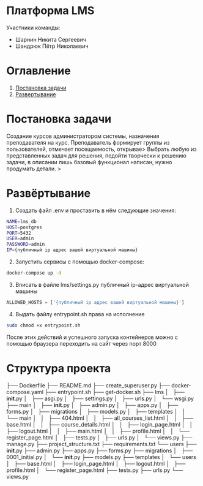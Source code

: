 # Платформа LMS
Участники команды:
- Шарнин Никита Сергеевич
- Шандрюк Пётр Николаевич

# Оглавление
1. [Постановка задачи](#постановка-задачи)
2. [Развертывание](#развертывание)

# Постановка задачи

Создание курсов администратором системы, назначения преподавателя на курс. Преподаватель формирует группы из пользователей, отмечает посещаемость, открывае>
Выбрать любую из представленных задач для решения, подойти творчески к решению задачи, в описании лишь базовый функционал написан, нужно продумать детали. >
# Развёртывание

1) Создать файл .env и проставить в нём следующие значения:
```bash
NAME=lms_db
HOST=postgres
PORT=5432
USER=admin
PASSWORD=admin
IP={публичный ip адрес вашей виртуальной машины}
```
2) Запустить сервисы с помощью docker-compose:
```bash
docker-compose up -d
```

3) Вписать в файле lms/settings.py публичный ip-адрес виртуальной машины
```py
ALLOWED_HOSTS = ['{публичный ip адрес вашей виртуальной машины}']
```

4) Выдать файлу entrypoint.sh права на исполнение
```bash
sudo chmod +x entrypoint.sh
```

После этих действий и успешного запуска контейнеров можно с помощью браузера переходить на сайт через порт 8000

# Структура проекта

├── Dockerfile
├── README.md
├── create_superuser.py
├── docker-compose.yaml
├── entrypoint.sh
├── get-docker.sh
├── lms
│   ├── __init__.py
│   ├── asgi.py
│   ├── settings.py
│   ├── urls.py
│   └── wsgi.py
├── main
│   ├── __init__.py
│   ├── admin.py
│   ├── apps.py
│   ├── forms.py
│   ├── migrations
│   ├── models.py
│   ├── templates
│   │   └── main
│   │       ├── 404.html
│   │       ├── all_courses_list.html
│   │       ├── base.html
│   │       ├── course_details.html
│   │       ├── login_page.html
│   │       ├── logout.html
│   │       ├── main.html
│   │       ├── profile.html
│   │       └── register_page.html
│   ├── tests.py
│   ├── urls.py
│   └── views.py
├── manage.py
├── project_structure.txt
├── requirements.txt
└── users
    ├── __init__.py
    ├── admin.py
    ├── apps.py
    ├── forms.py
    ├── migrations
    │   ├── 0001_initial.py
    │   └── __init__.py
    ├── models.py
    ├── templates
    │   └── users
    │       ├── base.html
    │       ├── login_page.html
    │       ├── logout.html
    │       ├── profile.html
    │       └── register_page.html
    ├── tests.py
    ├── urls.py
    └── views.py
